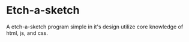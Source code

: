 # Etch-a-sketch
A etch-a-sketch program simple in it's design utilize core knowledge of html, js, and css.